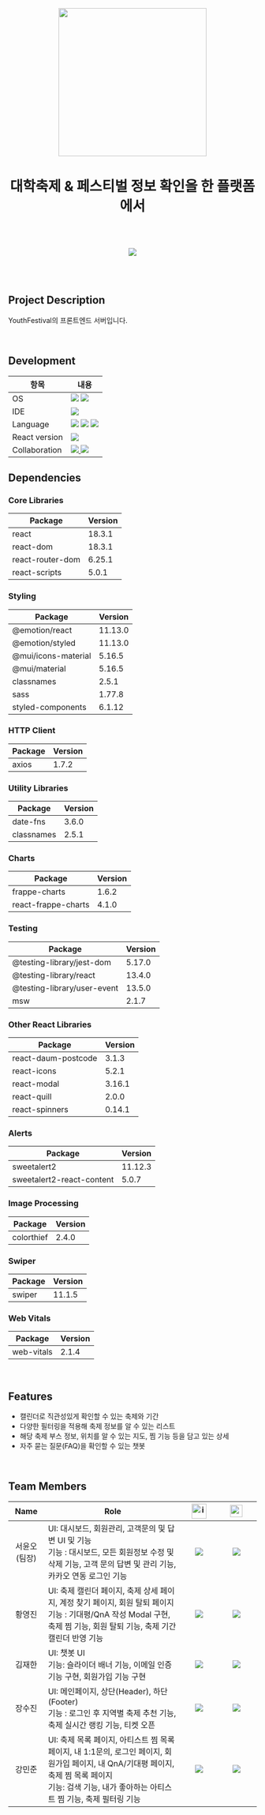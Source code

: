 <!-- Youth! README -->

<div align="center">
  <img width="300" src="https://github.com/user-attachments/assets/658e8600-887b-4ed7-b800-66ac8582f8de" />
</div>

<div align="center">
         <h1>대학축제 & 페스티벌 정보 확인을 한 플랫폼에서</h1>
</div>

<br><br>

<div align='center'>
  <a href="https://minjunkang.notion.site/cf4c4d9b5f9a48b2943ac1b4d734f052?v=965921ef42444c589abb8c7e4aab3d24&pvs=4">
      <img src="https://img.shields.io/badge/Notion-project_doc-blue?&style=for-the-badge&logo=notion">
  </a>
</div>

<br><br>

## Project Description
YouthFestival의 프론트엔드 서버입니다. 


<br>

## Development
| 항목 | 내용 |
| --- | --- |
| OS                            | <img src="https://img.shields.io/badge/-Windows-0052CC?style=flat-square&logo=vscode&logoColor=white"/> <img src="https://img.shields.io/badge/-Mac OS-417598?style=flat-square&logo=macos&logoColor=white"/> |                                     
| IDE                           | <img src="https://img.shields.io/badge/-Visual Studio Code-0078F0?style=flat-square&logo=vscode&logoColor=white"/>|
| Language                      | <img src="https://img.shields.io/badge/-HTML-orange?style=flat-square&logo=html5&logoColor=white"/>  <img src="https://img.shields.io/badge/-CSS-blue?style=flat-square&logo=css3&logoColor=white"/> <img src="https://img.shields.io/badge/-Javascript-yellow?style=flat-square&logo=javascript&logoColor=white"/> |
| React version                 | <img src="https://img.shields.io/badge/-React '18.3.1'-blue?style=flat-square&logo=react&logoColor=white"/> | 
|Collaboration | <a href="https://minjunkang.notion.site/cf4c4d9b5f9a48b2943ac1b4d734f052?v=965921ef42444c589abb8c7e4aab3d24&pvs=4"> <img src="https://img.shields.io/badge/-Notion-000000?style=flat-square&logo=Notion&logoColor=white"/> </a> <img src="https://img.shields.io/badge/-Figma-000000?style=flat-square&logo=Figma&logoColor=white"/>|


## Dependencies

### Core Libraries
| Package | Version |
| --- | --- |
| react | 18.3.1 |
| react-dom | 18.3.1 |
| react-router-dom | 6.25.1 |
| react-scripts | 5.0.1 |

### Styling
| Package | Version |
| --- | --- |
| @emotion/react | 11.13.0 |
| @emotion/styled | 11.13.0 |
| @mui/icons-material | 5.16.5 |
| @mui/material | 5.16.5 |
| classnames | 2.5.1 |
| sass | 1.77.8 |
| styled-components | 6.1.12 |

### HTTP Client
| Package | Version |
| --- | --- |
| axios | 1.7.2 |

### Utility Libraries
| Package | Version |
| --- | --- |
| date-fns | 3.6.0 |
| classnames | 2.5.1 |

### Charts
| Package | Version |
| --- | --- |
| frappe-charts | 1.6.2 |
| react-frappe-charts | 4.1.0 |

### Testing
| Package | Version |
| --- | --- |
| @testing-library/jest-dom | 5.17.0 |
| @testing-library/react | 13.4.0 |
| @testing-library/user-event | 13.5.0 |
| msw | 2.1.7 |

### Other React Libraries
| Package | Version |
| --- | --- |
| react-daum-postcode | 3.1.3 |
| react-icons | 5.2.1 |
| react-modal | 3.16.1 |
| react-quill | 2.0.0 |
| react-spinners | 0.14.1 |

### Alerts
| Package | Version |
| --- | --- |
| sweetalert2 | 11.12.3 |
| sweetalert2-react-content | 5.0.7 |

### Image Processing
| Package | Version |
| --- | --- |
| colorthief | 2.4.0 |

### Swiper
| Package | Version |
| --- | --- |
| swiper | 11.1.5 |

### Web Vitals
| Package | Version |
| --- | --- |
| web-vitals | 2.1.4 |


<br>

## Features
- 캘린더로 직관성있게 확인할 수 있는 축제와 기간
- 다양한 필터링을 적용해 축제 정보를 알 수 있는 리스트
- 해당 축제 부스 정보, 위치를 알 수 있는 지도, 찜 기능 등을 담고 있는 상세
- 자주 묻는 질문(FAQ)을 확인할 수 있는 챗봇

<br>

## Team Members
<table width="788">
<thead>
<tr>
<th width="100" align="center">Name</th>
<th width="200" align="center">Role</th>
<th width="150" align="center"><img src="https://techstack-generator.vercel.app/github-icon.svg" alt="icon" width="30" height="30" /></th>
<th width="225" align="center"><img src="https://github.com/SP-XD/SP-XD/blob/main/images/letterbox.gif?raw=true" width="25" /></th>
</tr> 
</thead>
<tbody>
    <tr>
        <td width="70" align="center">서윤오<br>(팀장)</td>
        <td width="1000">
                UI:  대시보드, 회원관리, 고객문의 및 답변 UI 및 기능
                <br>
                기능 : 대시보드, 모든 회원정보 수정 및 삭제 기능, 고객 문의 답변 및 관리 기능, 카카오 연동 로그인 기능 
        </td>
        <td width="60" align="center">
          <a href="https://github.com/seo0jjjjj">
            <img src="http://img.shields.io/badge/yoonoh-655ced?style=social&logo=github"/>
          </a>
        </td>
        <td width="175" align="center">
          <a href="mailto:seo0jjjjj@gmail.com"><img src="https://img.shields.io/static/v1?label=&message=seo0jjjjj@gmail.com&color=blue&style=flat-square&logo=gmail"></a>
        </td>
    </tr>
    <tr>
        <td width="70" align="center">황영진</td>
        <td width="1000">
                        UI: 축제 캘린더 페이지, 축제 상세 페이지, 계정 찾기 페이지, 회원 탈퇴 페이지
                        <br>
                        기능 : 기대평/QnA 작성 Modal 구현, 축제 찜 기능, 회원 탈퇴 기능, 축제 기간 캘린더 반영 기능
        </td>
        <td width="60" align="center">
          <a href="https://github.com/bakuuuuuuu">
            <img src="http://img.shields.io/badge/youngjin-655ced?style=social&logo=github"/>
          </a>
        </td>
        <td width="155" align="center">
          <a href="mailto:j5672974@gmail.com"><img src="https://img.shields.io/static/v1?label=&message=j5672974@gmail.com&color=gray&style=flat-square&logo=gmail"></a>
        </td>
    </tr>
    <tr>
        <td width="70" align="center">김재한</td>
        <td width="1000">
                        UI: 챗봇 UI
                        <br>
                        기능: 슬라이더 배너 기능, 이메일 인증 기능 구현, 회원가입 기능 구현
        </td>
        <td width="60" align="center">
          <a href="https://github.com/OrangeBoy98">
            <img src="http://img.shields.io/badge/jaehan-655ced?style=social&logo=github"/>
          </a>
        </td>
        <td width="155" align="center">
          <a href="mailto:wogks119@gmail.com"><img src="https://img.shields.io/static/v1?label=&message=wogks119@gmail.com&color=lightblue&style=flat-square&logo=gmail"></a>
        </td>
    </tr>
    <tr>
        <td width="70" align="center">장수진</td>
        <td width="1000">
                        UI: 메인페이지, 상단(Header), 하단(Footer)
                        <br>
                        기능 : 로그인 후 지역별 축제 추천 기능, 축제 실시간 랭킹 기능, 티켓 오픈  
        </td>
        <td width="60" align="center">
          <a href="https://github.com/soiojin">
            <img src="http://img.shields.io/badge/soojin-655ced?style=social&logo=github"/>
          </a>
        </td>
        <td width="155" align="center">
          <a href="mailto:dori022662@gmail.com"><img src="https://img.shields.io/static/v1?label=&message=dori022662@gmail.com&color=pink&style=flat-square&logo=gmail"></a>
        </td>
    </tr>
    <tr>
        <td width="70" align="center">강민준</td>
        <td width="1000">
                        UI: 축제 목록 페이지, 아티스트 찜 목록 페이지, 내 1:1문의, 로그인 페이지, 회원가입 페이지, 내 QnA/기대평 페이지, 축제 찜 목록 페이지
                        <br>
                        기능: 검색 기능, 내가 좋아하는 아티스트 찜 기능, 축제 필터링 기능
        </td>
        <td width="60" align="center">
          <a href="https://github.com/kang-minjune">
            <img src="http://img.shields.io/badge/minjun-655ced?style=social&logo=github"/>
          </a>
        </td>
        <td width="155" align="center">
          <a href="mailto:bkokmj0327@gmail.com"><img src="https://img.shields.io/static/v1?label=&message=bkokmj0327@gmail.com&color=yellow&style=flat-square&logo=gmail"></a>
        </td>
    </tr>
</tbody>
</table>
